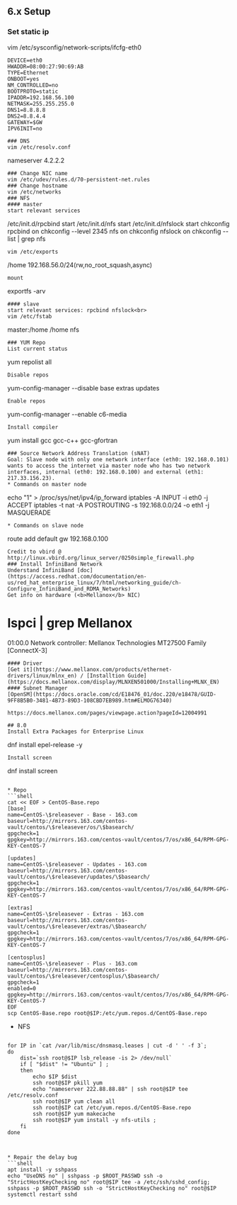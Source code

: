 ## 6.x Setup
### Set static ip
vim /etc/sysconfig/network-scripts/ifcfg-eth0
```
DEVICE=eth0
HWADDR=08:00:27:90:69:AB
TYPE=Ethernet 
ONBOOT=yes
NM_CONTROLLED=no
BOOTPROTO=static
IPADDR=192.168.56.100
NETMASK=255.255.255.0
DNS1=8.8.8.8
DNS2=8.8.4.4
GATEWAY=$GW
IPV6INIT=no  
```
```
### DNS
vim /etc/resolv.conf 
```
nameserver 4.2.2.2
```
### Change NIC name
vim /etc/udev/rules.d/70-persistent-net.rules
### Change hostname 
vim /etc/networks
### NFS
#### master
start relevant services 
```
/etc/init.d/rpcbind start
/etc/init.d/nfs start
/etc/init.d/nfslock start 
chkconfig rpcbind on
chkconfig --level 2345 nfs on
chkconfig nfslock on 
chkconfig --list | grep nfs
```
vim /etc/exports
```
/home 192.168.56.0/24(rw,no_root_squash,async)
```
mount
```
exportfs -arv
```
#### slave
start relevant services: rpcbind nfslock<br>
vim /etc/fstab
```
master:/home /home nfs
``` 
### YUM Repo
List current status
```
yum repolist all
```
Disable repos
```
yum-config-manager --disable base extras updates
```
Enable repos
```
yum-config-manager --enable c6-media
```
Install compiler
```
yum install gcc gcc-c++ gcc-gfortran
```
### Source Network Address Translation (sNAT)
Goal: Slave node with only one network interface (eth0: 192.168.0.101) wants to access the internet via master node who has two network interfaces, internal (eth0: 192.168.0.100) and external (eth1: 217.33.156.23).
* Commands on master node
```  
echo "1" > /proc/sys/net/ipv4/ip_forward
iptables -A INPUT -i eth0 -j ACCEPT
iptables -t nat -A POSTROUTING -s 192.168.0.0/24 -o eth1 -j MASQUERADE
```
* Commands on slave node
```
route add default gw 192.168.0.100 
```
Credit to vbird @ http://linux.vbird.org/linux_server/0250simple_firewall.php 
### Install InfiniBand Network
Understand InfiniBand [doc](https://access.redhat.com/documentation/en-us/red_hat_enterprise_linux/7/html/networking_guide/ch-Configure_InfiniBand_and_RDMA_Networks)
Get info on hardware (<b>Mellanox</b> NIC)
```
# lspci | grep Mellanox
01:00.0 Network controller: Mellanox Technologies MT27500 Family [ConnectX-3]
``` 
#### Driver
[Get it](https://www.mellanox.com/products/ethernet-drivers/linux/mlnx_en) / [Installtion Guide](https://docs.mellanox.com/display/MLNXEN501000/Installing+MLNX_EN)
#### Subnet Manager 
[OpenSM](https://docs.oracle.com/cd/E18476_01/doc.220/e18478/GUID-9FF8B5B0-3481-4B73-89D3-108CBD7EB989.htm#ELMOG76340)

https://docs.mellanox.com/pages/viewpage.action?pageId=12004991

## 8.0 
Install Extra Packages for Enterprise Linux
```
dnf install epel-release -y
```
Install screen
```
dnf install screen
```

* Repo
```shell
cat << EOF > CentOS-Base.repo 
[base]
name=CentOS-\$releasever - Base - 163.com
baseurl=http://mirrors.163.com/centos-vault/centos/\$releasever/os/\$basearch/
gpgcheck=1
gpgkey=http://mirrors.163.com/centos-vault/centos/7/os/x86_64/RPM-GPG-KEY-CentOS-7

[updates]
name=CentOS-\$releasever - Updates - 163.com
baseurl=http://mirrors.163.com/centos-vault/centos/\$releasever/updates/\$basearch/
gpgcheck=1
gpgkey=http://mirrors.163.com/centos-vault/centos/7/os/x86_64/RPM-GPG-KEY-CentOS-7

[extras]
name=CentOS-\$releasever - Extras - 163.com
baseurl=http://mirrors.163.com/centos-vault/centos/\$releasever/extras/\$basearch/
gpgcheck=1
gpgkey=http://mirrors.163.com/centos-vault/centos/7/os/x86_64/RPM-GPG-KEY-CentOS-7

[centosplus]
name=CentOS-\$releasever - Plus - 163.com
baseurl=http://mirrors.163.com/centos-vault/centos/\$releasever/centosplus/\$basearch/
gpgcheck=1
enabled=0
gpgkey=http://mirrors.163.com/centos-vault/centos/7/os/x86_64/RPM-GPG-KEY-CentOS-7
EOF
scp CentOS-Base.repo root@$IP:/etc/yum.repos.d/CentOS-Base.repo 
```
* NFS
```shell
 
for IP in `cat /var/lib/misc/dnsmasq.leases | cut -d ' ' -f 3`; 
do  
    dist=`ssh root@$IP lsb_release -is 2> /dev/null` 
    if [ "$dist" != "Ubuntu" ] ;
    then 
        echo $IP $dist
        ssh root@$IP pkill yum
        echo "nameserver 222.88.88.88" | ssh root@$IP tee /etc/resolv.conf
        ssh root@$IP yum clean all
        ssh root@$IP cat /etc/yum.repos.d/CentOS-Base.repo
        ssh root@$IP yum makecache
        ssh root@$IP yum install -y nfs-utils ;
    fi
done



* Repair the delay bug
```shell
apt install -y sshpass
echo "UseDNS no" | sshpass -p $ROOT_PASSWD ssh -o "StrictHostKeyChecking no" root@$IP tee -a /etc/ssh/sshd_config; 
sshpass -p $ROOT_PASSWD ssh -o "StrictHostKeyChecking no" root@$IP systemctl restart sshd
```